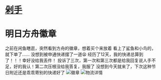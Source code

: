 # [剁手](https://github.com/noteMay/noteMay.github.io/issues/9)

# 明日方舟徽章
之前在闲鱼瞎逛，突然看到方舟的徽章，想着买个来放着
看上了鲨鱼和小鸟的，就下单了……
没想到被申通快递摆了一道😫
经历了12天，我的快递总算到了！！！幸好没给我丢件！
投诉了三次，第一次和第三次都是给我回复说人手不足，好的我认！第二次压根没给我答复，我服了
没想到今天就来了，下次这种节日附近还是乖乖寄别的快递好了
![徽章](https://9852.ru/images/2023/01/08/20230108181633.jpg)
![物流详情](https://9852.ru/images/2023/01/08/20230108181234.png)